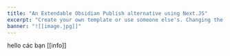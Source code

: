 ```yaml
---
title: "An Extendable Obsidian Publish alternative using Next.JS"
excerpt: "Create your own template or use someone else's. Changing the template is a matter of updating one line"
banner: "![[image.jpg]]"
---
```

hello các bạn
[[info]]

